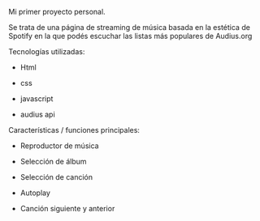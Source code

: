 Mi primer proyecto personal.

Se trata de una página de streaming de música basada en la estética de Spotify en la que podés escuchar las listas más populares de Audius.org

Tecnologías utilizadas:

* Html

* css

* javascript

* audius api

Características / funciones principales:

* Reproductor de música

* Selección de álbum

* Selección de canción

* Autoplay

* Canción siguiente y anterior
